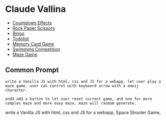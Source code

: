 # Claude Vallina

- [Countdown Effects](https://sdwh.dev/ClaudeVanilla/countdown-effect.html)
- [Rock Paper Scissors](https://sdwh.dev/ClaudeVanilla/rock-paper-scissors-game.html)
- [Bingo](https://sdwh.dev/ClaudeVanilla/bingo.html)
- [Todolist](https://sdwh.dev/ClaudeVanilla/todo-list-app.html)
- [Memory Card Game](https://sdwh.dev/ClaudeVanilla/memory-card-game.html)
- [Swimming Competition](https://sdwh.dev/ClaudeVanilla/swimming-competition.html)
- [Maze Game](https://sdwh.dev/ClaudeVanilla/maze-game.html)

## Common Prompt

```text
write a Vanilla JS with html, css and JS for a webapp, let user play a maze game. user can control with keybaord arrow with a emoij character.

andd add a button to let user reset current game, and one for more complex maze and more easy maze, maze will random generate.
```

write a Vanilla JS with html, css and JS for a webapp, Space Shooter Game, 
